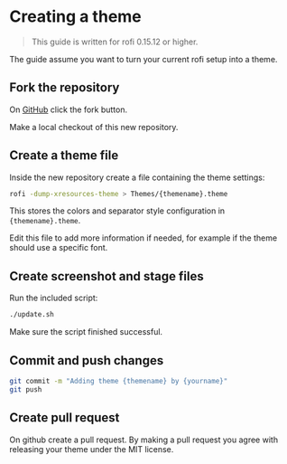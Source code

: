 # Creating a theme

> This guide is written for rofi 0.15.12 or higher.

The guide assume you want to turn your current rofi setup into a theme.

## Fork the repository

On [GitHub](https://github.com/DaveDavenport/rofi-themes/) click the fork button.

Make a local checkout of this new repository.

## Create a theme file

Inside the new repository create a file containing the theme settings:

```bash
rofi -dump-xresources-theme > Themes/{themename}.theme
```

This stores the colors and separator style configuration in `{themename}.theme`.

Edit this file to add more information if needed, for example if the theme should use a specific font.

## Create screenshot and stage files

Run the included script:

```bash
./update.sh
```
Make sure the script finished successful.

## Commit and push changes

```bash
git commit -m "Adding theme {themename} by {yourname}"
git push
```

## Create pull request

On github create a pull request.
By making a pull request you agree with releasing your theme under the MIT license.

